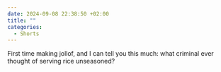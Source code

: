 ```yaml
---
date: 2024-09-08 22:38:50 +02:00
title: ""
categories:
  - Shorts
---
```

First time making jollof, and I can tell you this much: what criminal ever thought of serving rice unseasoned?
